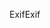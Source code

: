 <span data-ttu-id="d67d0-101">Exif</span><span class="sxs-lookup"><span data-stu-id="d67d0-101">Exif</span></span>